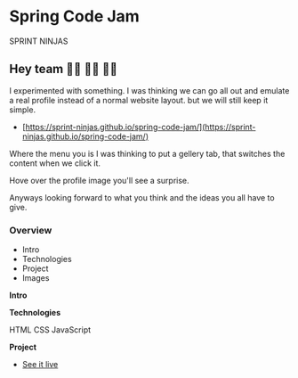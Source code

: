 # Spring Code Jam

SPRINT NINJAS

## Hey team 👋🏽 👋🏽 👋🏽


I experimented with something.
I was thinking we can go all out and emulate a real profile instead of a normal website layout. 
but we will still keep it simple.
- [https://sprint-ninjas.github.io/spring-code-jam/](https://sprint-ninjas.github.io/spring-code-jam/)


Where the menu you is I was thinking to put a gellery tab, that switches the content when we click it.

Hove over the profile image you'll see a surprise.

Anyways looking forward to what you think and the ideas you all have to give. 


 

### Overview

- Intro
- Technologies
- Project
- Images

**Intro**

**Technologies**

HTML
CSS
JavaScript

**Project**

- [See it live](https://sprint-ninjas.github.io/spring-code-jam/)
